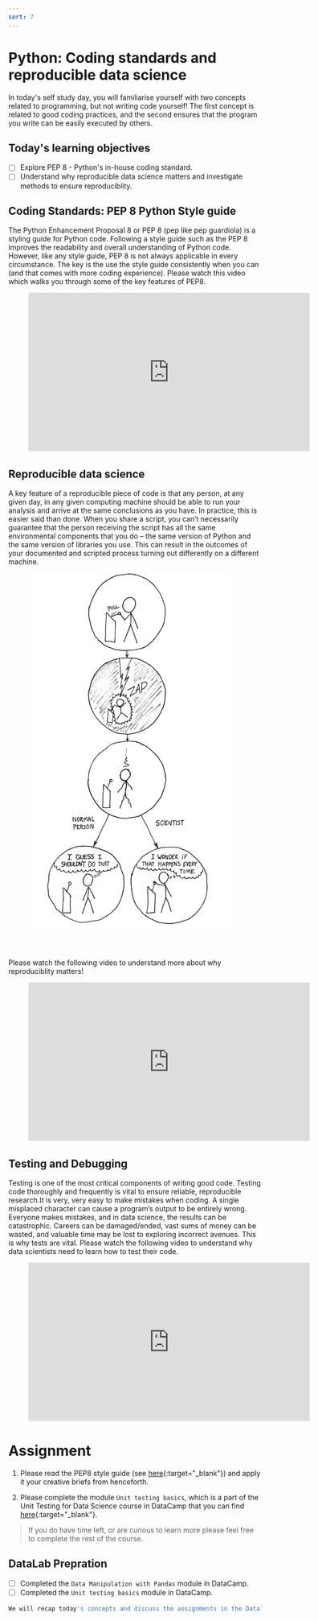 ```yaml
---
sort: 7
---
```


# Python: Coding standards and reproducible data science

In today's self study day, you will familiarise yourself with two concepts related to programming, but not writing code yourself! The first concept is related to good coding practices, and the second ensures that the program you write can be easily executed by others.

## Today's learning objectives

- [ ] Explore PEP 8 - Python's in-house coding standard.
- [ ] Understand why reproducible data science matters and investigate methods to ensure reproduciblity.

## Coding Standards: PEP 8 Python Style guide

The Python Enhancement Proposal 8 or PEP 8 (pep like pep guardiola) is a styling guide for Python code. Following a style guide such as the PEP 8 improves the readability and overall understanding of Python code. However, like any style guide, PEP 8 is not always applicable in every circumstance. The key is the use the style guide consistently when you can (and that comes with more coding experience). Please watch this video which walks you through some of the key features of PEP8.

<!-- blank line -->
<figure class="video_container">
<iframe width="560" height="315" src="https://www.youtube.com/embed/Sm0wwmEwqpI" title="YouTube video player" frameborder="0" allow="accelerometer; autoplay; clipboard-write; encrypted-media; gyroscope; picture-in-picture" allowfullscreen></iframe>
</figure>
<!-- blank line -->

## Reproducible data science
A key feature of a reproducible piece of code is that any person, at any given day, in any given computing machine should be able to run your analysis and arrive at the same conclusions as you have. In practice, this is easier said than done. When you share a script, you can’t necessarily guarantee that the person receiving the script has all the same environmental components that you do – the same version of Python and the same version of libraries you use. This can result in the outcomes of your documented and scripted process turning out differently on a different machine.

<figure>
    <img src=".\assets\reproduce.PNG" />
</figure>
<br>

Please watch the following video to understand more about why reproduciblity matters!

<!-- blank line -->
<figure class="video_container">
<iframe width="560" height="315" src="https://www.youtube.com/embed/7KJdpxhmkAQ?controls=0" title="YouTube video player" frameborder="0" allow="accelerometer; autoplay; clipboard-write; encrypted-media; gyroscope; picture-in-picture" allowfullscreen></iframe>
</figure>
<!-- blank line -->

## Testing and Debugging

Testing is one of the most critical components of writing good code. Testing code thoroughly and frequently is vital to ensure reliable, reproducible research.It is very, very easy to make mistakes when coding. A single misplaced character can cause a program’s output to be entirely wrong.  Everyone makes mistakes, and in data science, the results can be catastrophic. Careers can be damaged/ended, vast sums of money can be wasted, and valuable time may be lost to exploring incorrect avenues. This is why tests are vital. Please watch the following video to understand why data scientists need to learn how to test their code.

<!-- blank line -->
<figure class="video_container">
<iframe width="560" height="315" src="https://www.youtube.com/embed/GEqM9uJi64Q" title="YouTube video player" frameborder="0" allow="accelerometer; autoplay; clipboard-write; encrypted-media; gyroscope; picture-in-picture" allowfullscreen></iframe>
</figure>
<!-- blank line -->

# Assignment

1. Please read the PEP8 style guide (see [here](https://pep8.org/){:target="_blank"}) and apply it your creative briefs from henceforth.

2. Please complete the module ```Unit testing basics```, which is a part of the Unit Testing for Data Science course in DataCamp that you can find [here](https://app.datacamp.com/learn/courses/unit-testing-for-data-science-in-python){:target="_blank"}.

> If you do have time left, or are curious to learn more please feel free to complete the rest of the course.

## DataLab Prepration

- [ ] Completed the ```Data Manipulation with Pandas``` module in DataCamp.
- [ ] Completed the ```Unit testing basics``` module in DataCamp.

```python
We will recap today's concepts and discuss the assignments in the Datalab!
```
